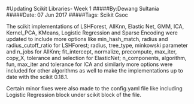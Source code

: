 #Updating Scikit Libraries- Week 1
#####By:Dewang Sultania		
#####Date: 07 Jun 2017
#####Tags: Scikit Gsoc

The scikit implementations of LSHForest, AllKnn, Elastic Net, GMM, ICA, Kernel_PCA, KMeans, Logistic Regression and Sparse Encoding were updated to include more options like min_hash_match, radius and radius_cutoff_ratio for LSHForest; radius, tree_type, minkowski parameter and n_jobs for AllKnn; fit_intercept, normalize, precompute, max_iter, copy_X, tolerance and selection for ElasticNet; n_components, algorithm, fun, max_iter and tolerance for ICA and similarly more options were included for other algorithms as well to make the implementations up to date with the scikit 0.18.1.

Certain minor fixes were also made to the config.yaml file like including Logistic Regression block under scikit block of the file.
